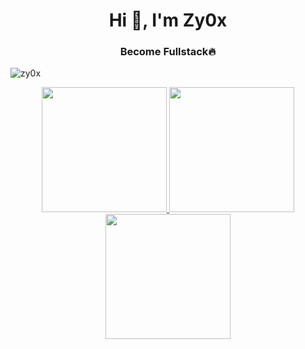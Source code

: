 <h1 align="center">Hi 👋, I'm Zy0x</h1>
<h3 align="center">Become Fullstack🔥</h3>

<p align="left"> <img src="https://komarev.com/ghpvc/?username=zy0x&label=Views&color=0e75b6&style=flat" alt="zy0x" /> </p>

<p align="center">
  <a href="https://github.com/anuraghazra/github-readme-stats">
    <img height=200 src="https://github-readme-stats.vercel.app/api?username=Zy0x&show_icons=true&theme=radical" />
  </a>
  <a href="https://github.com/anuraghazra/convoychat">
    <img height=200 src="https://github-readme-stats.vercel.app/api/top-langs?username=Zy0x&layout=compact&langs_count=8&card_width=320&show_icons=true&theme=radical" />
  </a>
  <img height=200 src="https://github-readme-streak-stats.herokuapp.com/?user=Zy0x&theme=dark" />
</p>

